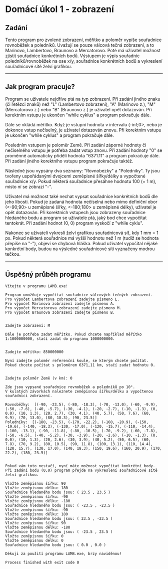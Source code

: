 # Domácí úkol 1 - zobrazení

## Zadání

Tento program pro zvolené zobrazení, měřítko a poloměr vypíše souřadnice rovnoběžek
a poledníků. Uvažují se pouze válcová tečná zobrazení, a to Marinovo, Lambertovo, 
Braunovo a Mercatorovo. Poté má uživatel možnost zjistit souřadnice konkrétních
bodů. Výstupem je výpis souřadnic poledníků/rovnoběžek na ose x/y, souřadnice
konkrétních bodů a vykreslení souřadnicové sítě želví grafikou.

************

## Jak program pracuje?

Program se uživatele nejdříve ptá na typ zobrazení. Při zadání jiného znaku (či
řetězci znaků) než "L" (Lambertovo zobrazení), "A" (Marinovo z.), "M" (Mercatorovo
z.) nebo "B" (Braunovo z.) je uživatel opět dotazován. Při korektním vstupu je 
ukončen "while cyklus" a program pokračuje dále.

Dále se vkládá měřítko. Když je vstupní hodnota v intervalu (-inf;0>, nebo je dokonce
vstup nečíselný, je uživatel dotazován znovu. Při korektním vstupu je 
ukončen "while cyklus" a program pokračuje dále.

Posledním vstupem je poloměr Země. Při zadání záporné hodnoty či nečíselného vstupu
je potřeba zadat vstup znovu. Při zadání hodnoty "0" se proměnné automaticky přidělí
hodnota "6371.11" a program pokračuje dále. Při zadání jiného korektního vstupu
program pokračuje taktéž.

Následně jsou vypsány dva seznamy: "Rovnobezky" a "Poledniky". Ty jsou tvořeny
uspořádanými dvojcemi zeměpisné šířky/délky a vypočtené souřadnice x/y. Pokud některá
souřadnice přesáhne hodnotu 100 (= 1 m), místo ní se zobrazí "-".

Uživatel má možnost také nechat vypsat souřadnice konkrétních bodů dle jeho libosti.
Pokud je zadaná hodnota nečíselná nebo mimo definiční obor (<-90;90> u zeměpisné šířky,
<-180;180> u zeměpisné délky), uživatel je opět dotazován. Při korektních vstupech
jsou zobrazeny souřadnice hledaného bodu a program se uživatele ptá, jaký bod chce
vypočítat tentokrát. Při zadání hodnot (0, 0) program vyskočí z "while cyklu".

Nakonec se uživateli vykreslí želví grafikou souřadnicová síť, kdy 1 mm = 1 px.
Pokud některá souřadnice má vyšší hodnotu než 1 m (tudíž se hodnota přepíše na "-"),
objeví se chybová hláška. Pokud uživatel vypočítal nějaké konkrétní body, budou
na výsledné souřadnicové síti vyznačeny modrou tečkou.

**********

## Úspěšný průběh programu

```
Vítejte v programu LAMB.exe!

Program umožňuje vypočítat souřadnice válcových tečných zobrazení.
Pro výpočet Lambertova zobrazení zadejte písmeno L.
Pro výpočet Marinova zobrazení zadejte písmeno A.
Pro výpočet Mercatorova zobrazení zadejte písmeno M.
Pro výpočet Braunova zobrazení zadejte písmeno B.


Zadejte zobrazení: M

Dále je potřeba zadat měřítko. Pokud chcete například měřítko 1:1000000000, stačí zadat do programu 1000000000.


Zadejte měřítko: 850000000

Nyní zadejte poloměr referenční koule, se kterým chcete počítat.
Pokud chcete počítat s poloměrem 6371,11 km, stačí zadat hodnotu 0.


Zadejte poloměr Země (v km): 0

Zde jsou vypsané souřadnice rovnoběžek a poledníků po 10°. 
V kulatých závorkách naleznete zeměpisnou šířku/délku a vypočtenou souřadnici zobrazení.

Rovnoběžky:  [(-90, -23.5), (-80, -18.3), (-70, -13.0), (-60, -9.9), (-50, -7.6), (-40, -5.7), (-30, -4.1), (-20, -2.7), (-10, -1.3), (0, 0.0), (10, 1.3), (20, 2.7), (30, 4.1), (40, 5.7), (50, 7.6), (60, 9.9), (70, 13.0), (80, 18.3), (90, 23.5)]
Poledníky:  [(-180, -23.5), (-170, -22.2), (-160, -20.9), (-150, -19.6), (-140, -18.3), (-130, -17.0), (-120, -15.7), (-110, -14.4), (-100, -13.1), (-90, -11.8), (-80, -10.5), (-70, -9.2), (-60, -7.8), (-50, -6.5), (-40, -5.2), (-30, -3.9), (-20, -2.6), (-10, -1.3), (0, 0.0), (10, 1.3), (20, 2.6), (30, 3.9), (40, 5.2), (50, 6.5), (60, 7.8), (70, 9.2), (80, 10.5), (90, 11.8), (100, 13.1), (110, 14.4), (120, 15.7), (130, 17.0), (140, 18.3), (150, 19.6), (160, 20.9), (170, 22.2), (180, 23.5)]


Pokud vám toto nestačí, nyní máte možnost vypočítat konkrétní body.
Při zadání bodu (0,0) program přejde na vykreslení souřadnicové sítě želví grafikou.

Vložte zeměpisnou šířku: 90
Vložte zeměpisnou délku: 180
Souřadnice hledaného bodu jsou: ( 23.5 , 23.5 )
Vložte zeměpisnou šířku: -90
Vložte zeměpisnou délku: -180
Souřadnice hledaného bodu jsou: ( -23.5 , -23.5 )
Vložte zeměpisnou šířku: -90
Vložte zeměpisnou délku: 180
Souřadnice hledaného bodu jsou: ( 23.5 , -23.5 )
Vložte zeměpisnou šířku: 90
Vložte zeměpisnou délku: -180
Souřadnice hledaného bodu jsou: ( -23.5 , 23.5 )
Vložte zeměpisnou šířku: 0
Vložte zeměpisnou délku: 0
Souřadnice hledaného bodu jsou: ( 0.0 , 0.0 )

Děkuji za použití programu LAMB.exe, brzy naviděnou!

Process finished with exit code 0
```

